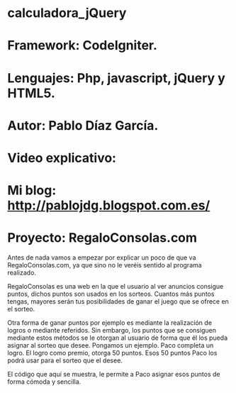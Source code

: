 # calculadora_jQuery
# Framework: CodeIgniter.
# Lenguajes: Php, javascript, jQuery y HTML5.
# Autor: Pablo Díaz García.
# Video explicativo: 
# Mi blog: http://pablojdg.blogspot.com.es/
# Proyecto: RegaloConsolas.com

Antes de nada vamos a empezar por explicar un poco de que va RegaloConsolas.com, ya que sino no le veréis sentido al programa realizado.

RegaloConsolas es una web en la que el usuario al ver anuncios consigue puntos, dichos puntos son usados en los sorteos. Cuantos más puntos tengas, mayores serán tus posibilidades de ganar el juego que se ofrece en el sorteo.

Otra forma de ganar puntos por ejemplo es mediante la realización de logros o mediante referidos. Sin embargo, los puntos que se consiguen mediante estos métodos se le otorgan al usuario de forma que él los pueda asignar al sorteo que desee.
Pongamos un ejemplo. Paco completa un logro. El logro como premio, otorga 50 puntos. Esos 50 puntos Paco los podrá usar para el sorteo que el desee.

El código que aquí se muestra, le permite a Paco asignar esos puntos de forma cómoda y sencilla.
